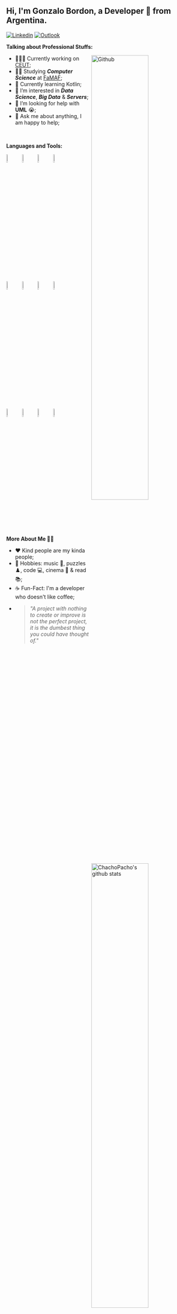 <!-- Your title -->
## Hi, I'm Gonzalo Bordon, a Developer 🚀 from Argentina.

[![Linkedin](https://img.shields.io/badge/-LinkedIn-blue?style=flat&logo=Linkedin&logoColor=white)](https://www.linkedin.com/in/gonzalobordon02/)
[![Outlook](https://img.shields.io/badge/-Outlook-0078D4?style=flat&logo=Microsoft-Outlook&logoColor=white)](mailto:bordonnet@hotmail.com)

**Talking about Professional Stuffs:**

<img width="55%" align="right" alt="Github" src="https://raw.githubusercontent.com/onimur/.github/master/.resources/git-header.svg" />


- 👨🏽‍💻 Currently working on [CEUT](https://github.com/jjsanmartino03/ceut);
- 🧑‍🎓 Studying ___Computer Science___ at [FaMAF](https://www.famaf.unc.edu.ar/);
- 🌱 Currently learning Kotlin; 
- 🔭 I’m interested in ___Data Science___, ___Big Data___ & ___Servers___;
- 🤔 I’m looking for help with __UML__ 😭;
- 💬 Ask me about anything, I am happy to help;

&nbsp;

**Languages and Tools:** 

<p>
  <a href="https://github.com/ChachoPacho">
    <img width="55%" align="right" alt="ChachoPacho's github stats" src="https://github-readme-stats.vercel.app/api?username=ChachoPacho&show_icons=true&hide_border=true" />
  </a>
  
  <code><img width="7.5%" src="https://cdn.jsdelivr.net/gh/devicons/devicon/icons/javascript/javascript-original.svg"/></code>
  <code><img width="7.5%" src="https://cdn.jsdelivr.net/gh/devicons/devicon/icons/html5/html5-original.svg"/></code>
  <code><img width="7.5%" src="https://cdn.jsdelivr.net/gh/devicons/devicon/icons/css3/css3-original.svg"/></code>
  <code><img width="7.5%" src="https://cdn.jsdelivr.net/gh/devicons/devicon/icons/typescript/typescript-original.svg"/></code>
  
  <br />

  <code><img width="7.5%" src="https://cdn.jsdelivr.net/gh/devicons/devicon/icons/nodejs/nodejs-original-wordmark.svg"/></code>
  <code><img width="7.5%" src="https://cdn.jsdelivr.net/gh/devicons/devicon/icons/nestjs/nestjs-plain-wordmark.svg" /></code>
  <code><img width="7.5%" src="https://cdn.jsdelivr.net/gh/devicons/devicon/icons/postgresql/postgresql-plain-wordmark.svg" /></code>
  <code><img width="7.5%" src="https://cdn.jsdelivr.net/gh/devicons/devicon/icons/mysql/mysql-original-wordmark.svg" /></code>

  <br />
  
  <code><img width="7.5%" src="https://cdn.jsdelivr.net/gh/devicons/devicon/icons/linux/linux-original.svg" /></code>
  <code><img width="7.5%" src="https://cdn.jsdelivr.net/gh/devicons/devicon/icons/bash/bash-original.svg" /></code>
  <code><img width="7.5%" src="https://cdn.jsdelivr.net/gh/devicons/devicon/icons/python/python-original-wordmark.svg" /></code>
  <code><img width="7.5%" src="https://cdn.jsdelivr.net/gh/devicons/devicon/icons/docker/docker-original-wordmark.svg" /></code>
  
  <br />

</p>

<p>
  <img width="50%" align="left" src='https://c.tenor.com/I1zAcHrxfhwAAAAC/this-isnt-professional-this-is-personal.gif'>
  <strong>More About Me 🙇‍♂️</strong>
</p>

- ♥️ Kind people are my kinda people;
- 🌟 Hobbies: music 🎵, puzzles ♟️, code 💻, cinema 🎦 & read 📚;
- ☕ Fun-Fact: I'm a developer who doesn't like coffee;
- >*"A project with nothing to create or improve is not the perfect project, it is the dumbest thing you could have thought of."*


